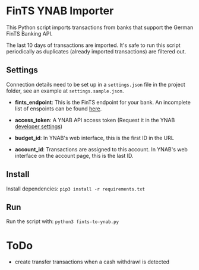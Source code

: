 # FinTS YNAB Importer

This Python script imports transactions from banks that support the German FinTS Banking API. 

The last 10 days of transactions are imported. It's safe to run this script periodically as duplicates (already imported transactions) are filtered out.

## Settings
Connection details need to be set up in a `settings.json` file in the project folder, see an example at `settings.sample.json`.

- **fints_endpoint**: This is the FinTS endpoint for your bank. An incomplete list of enspoints can be found [here](https://raw.githubusercontent.com/jhermsmeier/fints-institute-db/master/fints-institutes.json).

- **access_token**: A YNAB API access token (Request it in the YNAB [developer settings](https://app.youneedabudget.com/settings/developer))
- **budget_id**: In YNAB's web interface, this is the first ID in the URL
- **account_id**: Transactions are assigned to this account. In YNAB's web interface on the account page, this is the last ID.

## Install
Install dependencies:
`pip3 install -r requirements.txt`

## Run 
Run the script with:
`python3 fints-to-ynab.py`

# ToDo
- create transfer transactions when a cash withdrawl is detected
